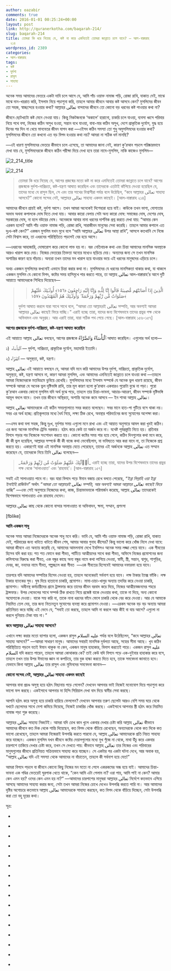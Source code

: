 ```yaml
---
author: oazabir
comments: true
date: 2016-01-01 00:25:24+00:00
layout: post
link: http://quranerkotha.com/baqarah-214/
slug: baqarah-214
title: তোমরা কি ধরে নিয়েছ যে, কষ্ট না করে এমনিতেই তোমরা জান্নাতে চলে যাবে? — আল-বাক্বারাহ
  ২১৪
wordpress_id: 2389
categories:
- আল-বাক্বারাহ
tags:
- কষ্ট
- দুর্দশা
- রাসুল
- সাহায্য
---
```


অনেক সময় আমাদের ভেতরে একটা দাবি চলে আসে যে, আমি পাঁচ ওয়াক্ত নামাজ পড়ি, রোজা রাখি, যাকাত দেই, মাঝে মাঝে দান-খয়রাত করি, ইসলাম নিয়ে পড়াশুনা করি, তাহলে আমার জীবনে আবার কষ্ট আসবে কেন? মুসলিমের জীবন তো সহজ, স্বাচ্ছন্দ্যের হওয়ার কথা? আল্লাহর تعالى বান্দাদের জীবনে তো কোনো বড় ধরনের কষ্ট পাওয়ার কথা না?

জীবনে ছোটখাটো কষ্ট মেনে নেওয়া যায়। কিন্তু নিকটজনকে ‘অকালে’ হারানো, চাকরি চলে যাওয়া, ব্যবসা ধ্বসে পরিবার নিয়ে পথে বসা, নিজের কঠিন অসুখ হওয়া, সন্তান বখে যাওয়া, বাবা-মার কঠিন অসুখ, দেশে প্রাকৃতিক দুর্যোগ, যুদ্ধ হয়ে দিনের পর দিন না খেয়ে মানবেতর জীবন যাপন করা —এইসব কঠিন সমস্যা তো শুধু অমুসলিমদের হওয়ার কথা? মুসলিমদের জীবনে তো কখনো এত বড় বিপদ হওয়ার কথা নয়? আমরা না সঠিক ধর্ম মানছি?

—এই ধারণা মুসলিমদের ভেতরে কীভাবে চলে এসেছে, তা আমাদের জানা নেই, কারণ কু’রআন পড়লে পরিষ্কারভাবে দেখা যায় যে, মুসলিমদেরকে জীবনে কঠিন পরীক্ষা দিয়ে দেখা হবে তারা নামে-মুসলিম, নাকি কাজেও মুসলিম—

![2_214_title](http://quranerkotha.com/wp-content/uploads/2016/01/2_214_title.png)

![2_214](http://quranerkotha.com/wp-content/uploads/2016/01/2_214.png)


<blockquote>তোমরা কি ধরে নিয়েছ যে, আগের প্রজন্মের মতো কষ্ট না করে এমনিতেই তোমরা জান্নাতে চলে যাবে? আগের প্রজন্মকে দুর্দশা-দারিদ্রতা, কষ্ট-যন্ত্রণা আঘাত করেছিল এবং তাদেরকে এতটাই কাঁপিয়ে দেওয়া হয়েছিল যে, তাদের মধ্যে যে রাসুল ছিল, সে এবং তার সাথের বিশ্বাসীরা পর্যন্ত বলে উঠেছিল, “কবে আল্লাহর تعالى সাহায্য আসবে?” কোনো সন্দেহ নেই, আল্লাহর تعالى সাহায্য একদম কাছেই। [আল-বাক্বারাহ ২১৪]</blockquote>


আমাদের জীবনে প্রায়ই কষ্ট, দুর্দশা আসে। তখন আমরা অনেকেই দিশেহারা হয়ে যাই। কাউকে তখন ভাগ্য, যোগ্যতার অভাব অথবা কপালকে দোষ দিতে দেখা যায়। আবার কারো বেলায় সেটা অন্য কারো দোষ: সমাজের দোষ, দেশের দোষ, সরকারের দোষ, না হলে বউয়ের দোষ। অনেককে আবার নানা ধরনের দার্শনিক প্রশ্ন করতে দেখা যায়: “আমার কেন এরকম হলো? আমি পাঁচ ওয়াক্ত নামাজ পড়ি, রোজা রাখি, সারাজীবন মানুষের সেবা করেছি। তাহলে আমার কপালে এত দুঃখ-কষ্ট কেন?” একজন মুসলিম যখন মুখে বলে “আমি আল্লাহর تعالى উপর আস্থা রাখি”, আসলে কতখানি সে নিজে সেটা বিশ্বাস করে, তা এধরনের পরিস্থিতিতে পড়লেই বের হয়ে আসে।

—এধরনের আহাজারি, দোষারোপ করে কোনো লাভ হয় না। বরং নেতিবাচক কথা এবং চিন্তা আমাদের মানসিক অবস্থাকে আরও খারাপ করে দেয়। নিজের ভেতরের তিক্ততা অন্যের মধ্যেও ছড়িয়ে দেয়। অন্যদের জন্য সে তখন মানসিক অশান্তির কারণ হয়ে দাঁড়ায়। অন্যরা তখন তাদের মন খারাপ হয়ে যাওয়ার ভয়ে এই ধরনের মানুষদের এড়িয়ে চলে।

অথচ একজন মুসলিমের কখনোই এভাবে চিন্তা করার কথা না। মুসলিমদের যে ধরনের মানসিকতা থাকার কথা, যা থাকলে একজন মুসলিম যে কোনো বিপদ, কষ্টের সময় হাসিমুখে পার করতে পারে, তা আল্লাহ تعالى আল-বাক্বারাহ’র আগে দুটি আয়াতে আমাদেরকে শিখিয়ে দিয়েছেন—


<blockquote>

> 
> الَّذِينَ إِذَا أَصَابَتْهُم مُّصِيبَةٌ قَالُوا إِنَّا لِلَّـهِ وَإِنَّا إِلَيْهِ رَاجِعُونَ ﴿١٥٦﴾ أُولَـٰئِكَ عَلَيْهِمْ صَلَوَاتٌ مِّن رَّبِّهِمْ وَرَحْمَةٌ ۖ وَأُولَـٰئِكَ هُمُ الْمُهْتَدُونَ ﴿١٥٧﴾
> 
> 
দুর্দশা আঘাত করলে যারা সাথে সাথে বলে, “আমরা তো আল্লাহরই تعالى সম্পত্তি, আর অবশ্যই আমরা আল্লাহর تعالى কাছেই ফিরে যাচ্ছি।” এরাই হচ্ছে তারা, যাদের জন্য বিশেষভাবে তাদের প্রভুর পক্ষ থেকে অভিবাদন এবং অনুগ্রহ। আর এরাই তারা, যারা সঠিক পথ পেয়ে গেছে। [আল-বাক্বারাহ ১৫৬-১৫৭]</blockquote>


**আগের প্রজন্মকে দুর্দশা-দারিদ্রতা, কষ্ট-যন্ত্রণা আঘাত করেছিল**<!-- more -->

এই আয়াতে আল্লাহ تعالى বলছেন, আগের প্রজন্মকে ٱلْبَأْسَآءُ وَٱلضَّرَّآءُ আঘাত করেছিল। এগুলোর অর্থ হলো—

১)  ٱلْبَأْسَآء — দুর্দশা, দারিদ্রতা, প্রাকৃতিক দুর্যোগ, মহামারি ইত্যাদি।

২) ٱلضَّرَّآء — অসুস্থতা, কষ্ট, যন্ত্রণা।

আল্লাহ تعالى এই আয়াতে বলছেন যে, আমরা যদি মনে করি আমাদের উপর দুর্দশা, দারিদ্রতা, প্রাকৃতিক দুর্যোগ, অসুস্থতা, কষ্ট, যন্ত্রণা আসবে না, কারণ আমরা মুসলিম, এবং আমাদের এমনিতেই জান্নাতে চলে যাওয়া কথা —তাহলে আমরা নিজেদেরকে মতবিভ্রমে ডুবিয়ে রেখেছি। মুসলিমদের মধ্যে ইসলাম সম্পর্কে যে অনেক ভুল ধারণা রয়েছে, জীবন সম্পর্কে আমরা যে অনেক ভুল দৃষ্টিভঙ্গি রাখি, তার মূল কারণ হলো কু’রআন একবারও পুরোটা বুঝে না পড়া। পুরো কু’রআন একবার কোনো মুসলিম যদি অর্থ বুঝে পড়ে, তাহলে তার চিন্তা-ভাবনা, আচার-আচরণ, জীবন সম্পর্কে দৃষ্টিভঙ্গি আমূল বদলে যাবে। তখন তার জীবনে অস্থিরতা, অশান্তি অনেক কমে আসবে — ইন শাআ আল্লাহ تعالى।

আল্লাহ تعالى আমাদেরকে এই কঠিন সময়গুলোতে সবর করতে বলেছেন। সবর মানে হাত-পা গুটিয়ে বসে থাকা নয়। সবর এর অর্থ হচ্ছে: প্রতিকূলতার মধ্যে ধৈর্য নিয়ে, লক্ষ্য ঠিক রেখে, অবস্থার পরিবর্তনের জন্য সুযোগের অপেক্ষা করা।
[^^৫]: সবরের তিনটি অংশ রয়েছে: ১) ধৈর্যের সাথে কষ্ট, দুর্ভোগ সহ্য করা, ২) অবস্থার পরিবর্তন করতে গিয়ে কোনো পাপ করে না ফেলা, ৩) আল্লাহর تعالى আনুগত্য থেকে সরে না যাওয়া।
[^^৪]: মানুষ সাধারণত সবর বলতে প্রথমটিকেই বুঝে থাকে। কিন্তু একজন মুসলিমের জন্য এই তিনটিই বাধ্যতামূলক। এই তিনটির একটি যদি বাদ যায়, তাহলে তা কু’রআন এবং হাদিসের ভাষায় সবর নয়।
[^^৪]: 
—এসব কথা বলা সহজ, কিন্তু দুঃখ, দুর্দশার সময় এগুলো মনে রাখা এবং এই আয়াত অনুসারে আমল করা খুবই কঠিন। এর জন্য অনেক মানসিক ট্রেনিং দরকার। হঠাৎ করে কেউ তা অর্জন করে না। যথেষ্ট পূর্বপ্রস্তুতি নিতে হয়। প্রতিবার বিপদে পড়ার পর নিজেকে সংশোধন করতে হয়। কোনো কষ্টের সময় পার হয়ে গেলে, কঠিন দিনগুলোর কথা মনে করে, কী কী ভুল হয়েছিল, আল্লাহর সম্পর্কে কী কী বাজে কথা ভেবেছিলাম, যা ভবিষ্যতে আর করা যাবে না, তা নিজেকে প্রশ্ন করতে হয়। একারণেই যারা এই মানসিক অবস্থায় যেতে পেরেছেন, তাদের এই অর্জনকে আল্লাহ تعالى এত সম্মান করেছেন যে, তাদেরকে নিয়ে তিনি تعالى বলেছেন—


<blockquote>_أُو۟لَٰٓئِكَ عَلَيْهِمْ صَلَوَٰتٌ مِّن رَّبِّهِمْ وَرَحْمَةٌ_
এরাই হচ্ছে তারা, যাদের উপর বিশেষভাবে তাদের প্রভুর পক্ষ থেকে ‘সালাওয়াত’ এবং ‘রাহমাহ’। [আল-বাক্বারাহ ১৫৭]</blockquote>


সবাই এই সালাওয়াত পাবে না। বরং যারা বিপদে পড়ে ঈমান বজায় রেখে বলতে পেরেছে, _“ইন্না লিল্লাহি ওয়া ইন্না ইলাইহি রাজিউন”_ অর্থাৎ _“আমরা তো আল্লাহরই تعالى সম্পত্তি, আর অবশ্যই আমরা আল্লাহর تعالى কাছেই ফিরে যাচ্ছি”_ —এবং সেই অনুসারে নিজেদের কথা, কাজ, চিন্তাভাবনাকে পরিমার্জন করেছে, আল্লাহ تعالى তাদেরকেই বিশেষভাবে সালাওয়াত এবং রাহমাহ দেবেন।

আল্লাহর تعالى কাছ থেকে কোনো বান্দার সালাওয়াত বা অভিবাদন, ক্ষমা, সম্মান, প্রশংসা
[^^১৪]: পাওয়া একটা বিরাট ব্যাপার। আল্লাহ تعالى নবী, রাসূলদের উপর সালাওয়াত পাঠান, কারণ তারা মহাসম্মানিত। যদিও তাদের ত্যাগ ও যোগ্যতার সাথে আমাদের ত্যাগ ও যোগ্যতার কোনো তুলনাই হয় না। তারপরেও এই আয়াতে আমরা দেখতে পারছি যে, যে সব বিশ্বাসীরা নিজেদেরকে কঠিন ট্রেনিং দিয়ে এই অবস্থায় নিয়ে যেতে পেরেছেন, তাদের উপরও আল্লাহ تعالى সালাওয়াত দেন। স্বয়ং স্রষ্টার কাছ থেকে সালাওয়াত পাওয়ার মতো বড় সম্মান আর কিছু হতে পারে না।

[fblike]

**আমি একজন সাধু**

অনেক সময় আমরা নিজেদেরকে অনেক সাধু মনে করি। ভাবি যে, আমি পাঁচ ওয়াক্ত নামাজ পড়ি, রোজা রাখি, যাকাত দেই, পরিবারের জন্য খাটতে খাটতে জীবন শেষ, আমার আবার গুনাহ কীসের? কিন্তু ভালো করে খোঁজ নিলে দেখা যাবে: আমরা জীবনে এত অন্যায় করেছি যে, আমাদের আমলনামা দেখে ইবলিসও অনেক সময় লজ্জা পেয়ে যাবে। এক গীবতের হিসেব যদি করা হয়: শত শত ফোনে করা গীবত, পার্টিতে আত্মীয়দের সাথে করা গীবত, অফিসে নিজের প্রমোশনের জন্য কলিগদের বিরুদ্ধে করা গীবত, এক বন্ধুর কাছে অন্য বন্ধুর নামে কথা লাগিয়ে দেওয়া, স্বামী, স্ত্রী, সন্তান, শ্বশুর, শাশুড়ির, দেবর, জা, ননদের নামে গীবত, গল্পচ্ছলে করা গীবত  —এক গীবতের হিসেবেই আমাদের দফারফা হয়ে যাবে।

তারপরে যদি আমাদের সম্পত্তির হিসেব নেওয়া হয়, তাহলে অনেকেরই সর্বনাশ হয়ে যাবে। লক্ষ টাকার ট্যাক্স ফাঁকি। লক্ষ টাকার ব্যাংকের সুদ। ঘুষ দিয়ে হাতানো চাকরি, প্রমোশন। মামা-চাচা-খালুর অন্যায় তদবির করে নেওয়া চাকরি, প্রমোশন। অধীনস্থ কর্মচারীদের গ্রামে ট্রান্সফার করে তাদের জীবন বরবাদ করে দিয়ে, নিজের আত্মীয়স্বজনদের শহরে ট্রান্সফার। উপর লেভেলের সাথে সম্পর্ক ঠিক রাখতে গিয়ে প্রজেক্ট যাকে দেওয়ার কথা, তাকে না দিয়ে, অন্য কোনো অযোগ্যকে দেওয়া। যাকে সহ্য করি না, তাকে নানা ধরনের ফাঁদে ফেলে চাকরি থেকে বের করে দেওয়া। আর যে আমাকে নিয়মিত তেল দেয়, তার জন্য নিত্যনতুন সুযোগের ব্যবস্থা করে প্রমোশন দেওয়া। —এরকম অনেক বড় বড় অন্যায় আমরা প্রতিনিয়ত করে যাচ্ছি এই ভেবে যে, “সবাই তো করছে, তাহলে আমি না করলে আর কীই বা যায় আসে? এগুলো না করলে দুনিয়ায় টেকা যায় না।”

**কবে আল্লাহর تعالى সাহায্য আসবে?**

এখানে লক্ষ্য করার মতো ব্যাপার হলো, একজন রাসুল عليه السلام পর্যন্ত বলে উঠেছিলেন, “কবে আল্লাহর تعالى সাহায্য আসবে?” —আমরা সাধারণ মানুষ। আমাদের সবারই মানসিক দুর্বলতা আছে, সহ্যের সীমা আছে। খুব কঠিন পরিস্থিতিতে পড়লে যতই ঈমান থাকুক না কেন, একজন মানুষ হাহাকার, বিলাপ করতেই পারে। একজন রাসুল عليه السلام যদি করতে পারেন, তাহলে আমরা কোথাকার কে? তাই কেউ যদি বিপদে পড়ে এক-দুইবার হাহাকার করে বসে, তাহলে তখন তার উপর ঈমানের জ্ঞান না কপচিয়ে, তার বুক হাল্কা করতে দিতে হবে, তাকে সমবেদনা জানাতে হবে। যেভাবে কিনা আল্লাহ تعالى তার রাসুল এবং মুমিনদের সমবেদনা জানান—

**কোনো সন্দেহ নেই, আল্লাহর تعالى সাহায্য একদম কাছেই**

আপনার বাবা প্রচণ্ড অসুস্থ হয়ে হঠাৎ বিছানায় পড়ে গেলেন? দেখবেন আপনার ভাই নিজেই মনোযোগ দিয়ে পড়াশুনা করে ভালো ফল করছে। একইসাথে আপনার মা হিন্দি সিরিয়াল দেখা বাদ দিয়ে স্বামীর সেবা করছে।

আপনি হঠাৎ করে অসুস্থ হয়ে চাকরি হারিয়ে ফেললেন? দেখবেন আপনার তরুণ ছেলেটা আরও বেশি সময় ঘরে থেকে বখাটে ছেলেদের সাথে মেশা কমিয়ে দিয়েছে, নিজেই চাকরির খোঁজ করছে। একইসাথে আপনার স্ত্রী হঠাৎ করে নিয়মিত নামাজ পড়া শুরু করেছে।

আল্লাহর تعالى সাহায্য নিকটেই। আমরা যদি চোখ কান খুলে একবার দেখার চেষ্টা করি আল্লাহ تعالى কীভাবে আমাদের জীবনে কত দিক থেকে শান্তি দিয়েছেন, কত বিপদ থেকে বাঁচিয়ে রেখেছেন, অন্যদেরকে থেকে কত দিকে কত ভালো রেখেছেন, তাহলে আমরা নিজেরাই উপলব্ধি করতে পারবো যে, আল্লাহ تعالى আমাদেরকে প্রতি নিয়ত সাহায্য করে যাচ্ছেন। একজন মুসলিম যখন জীবনে কষ্টের দেয়ালগুলোর মধ্যে মুখ গুঁজে না থেকে, মাথা উঁচু করে একবার চারপাশে তাকিয়ে দেখার চেষ্টা করে, তখন সে দেখতে পায়: কীভাবে আল্লাহ تعالى তার নিজের এবং পরিবারের মানুষগুলোর জীবনে প্রতিনিয়ত সক্রিয়ভাবে সাহায্য করে যাচ্ছেন। সে একটার পর একটা ঘটনা দেখে, আর অবাক হয়, “আল্লাহ تعالى যদি এই সমস্যা থেকে আমাদের না বাঁচাতেন, তাহলে কী সর্বনাশ হয়ে যেত!”

আমরা বিপদে পড়লে বা জীবনে কোনো কিছু নিজের মন মতো না পেলে একরকমের অন্ধ হয়ে যাই। আমাদের চিন্তা-ভাবনা এক গণ্ডির ভেতরেই ঘুরপাক খেতে থাকে, “কেন আমি এটা পেলাম না? ওরা পায়, আমি পাই না কেন? আমার কেন এমন হয়? ওদের কেন এমন হয় না?” —আমাদের চারপাশের মানুষরা আল্লাহর تعالى নির্দেশে কতভাবে এগিয়ে আসছে আমাদের সাহায্য করার জন্য, সেটা তখন আমরা নিজের চোখে দেখেও উপলব্ধি করতে পারি না। আর আমাদের দৃষ্টির অগোচরে কতভাবে আল্লাহ تعالى আমাদেরকে সাহায্য করছেন, কত বিপদ থেকে বাঁচিয়ে দিচ্ছেন, সেটা উপলব্ধি করা তো বহু দূরের কথা।

সূত্র:



	
  * 
[^১]: নওমান আলি খানের সূরা আল-বাকারাহ এর উপর লেকচার এবং বাইয়িনাহ এর কু’রআনের তাফসীর।

	
  * 
[^২]: ম্যাসেজ অফ দা কু’রআন — মুহাম্মাদ আসাদ।

	
  * 
[^৩]: তাফহিমুল কু’রআন — মাওলানা মাওদুদি।

	
  * 
[^৪]: মা’রিফুল কু’রআন — মুফতি শাফি উসমানী।

	
  * 
[^৫]: মুহাম্মাদ মোহার আলি — A Word for Word Meaning of The Quran

	
  * 
[^৬]: সৈয়দ কুতব — In the Shade of the Quran

	
  * 
[^৭]: তাদাব্বুরে কু’রআন - আমিন আহসান ইসলাহি।

	
  * 
[^৮]: তাফসিরে তাওযীহুল কু’রআন — মুফতি তাক্বি উসমানী।

	
  * 
[^৯]: বায়ান আল কু’রআন — ড: ইসরার আহমেদ।

	
  * 
[^১০]: তাফসীর উল কু’রআন — মাওলানা আব্দুল মাজিদ দারিয়াবাদি

	
  * 
[^১১]: কু’রআন তাফসীর — আব্দুর রাহিম আস-সারানবি

	
  * 
[^১২]: আত-তাবারি-এর তাফসীরের অনুবাদ।

	
  * 
[^১৩]: তাফসির ইবন আব্বাস।

	
  * 
[^১৪]: তাফসির আল কুরতুবি।

	
  * 
[^১৫]: তাফসির আল জালালাইন।

	
  * 
[^১৬]: লুঘাতুল কুরআন — গুলাম আহমেদ পারভেজ।


